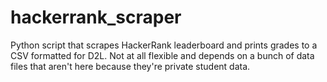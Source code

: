 # hackerrank_scraper

Python script that scrapes HackerRank leaderboard and prints grades to a CSV formatted for D2L. Not at all flexible and depends on a bunch of data files that aren't here because they're private student data.
